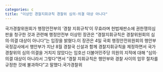 ```yaml
---
categories: c
title: "이상민 경찰지휘규칙 경찰위 심의·의결 대상 아니다"
---
```

국가경찰위원회가 행정안전부의 ‘경찰 지휘규칙’이 무효라며 헌법재판소에 권한쟁의심판을 청구한 것과 관련해 행정안전부 이상민 장관은 “경찰지휘규칙은 경찰위원회의 심의·의결 대상이 아니다”는 입장을 밝혔다.이 장관은 4일 국회 행정안전위원회의 행안부 국정감사에서 행안부가 지난 8월 경찰국 신설과 함께 경찰지휘규칙을 제정하면서 국가경찰위의 심의·의결을 거치지 않았다는 임호선 더불어민주당 의원의 지적에 대해 “심의·의결 대상이 아니라서 그렇다”면서 “경찰 지휘규칙은 행안부와 경찰 사이의 업무 절차를 규정한 것에 불과하다”고 말했다.국가경찰위